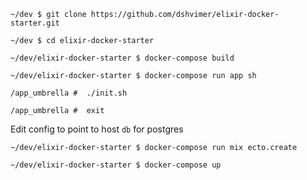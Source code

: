 `~/dev $ git clone https://github.com/dshvimer/elixir-docker-starter.git`

`~/dev $ cd elixir-docker-starter`

`~/dev/elixir-docker-starter $ docker-compose build`

`~/dev/elixir-docker-starter $ docker-compose run app sh`

`/app_umbrella #  ./init.sh`

`/app_umbrella #  exit`

Edit config to point to host `db` for postgres

`~/dev/elixir-docker-starter $ docker-compose run mix ecto.create`

`~/dev/elixir-docker-starter $ docker-compose up`
